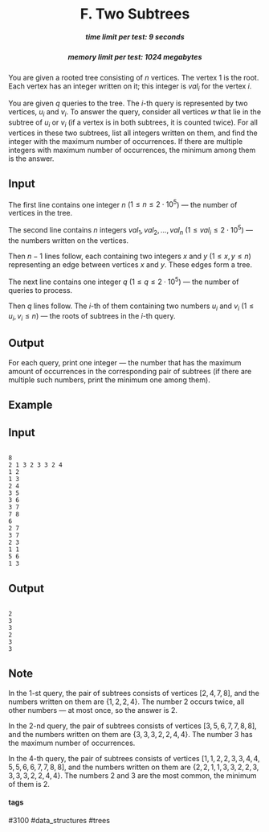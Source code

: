 <h1 style='text-align: center;'> F. Two Subtrees</h1>

<h5 style='text-align: center;'>time limit per test: 9 seconds</h5>
<h5 style='text-align: center;'>memory limit per test: 1024 megabytes</h5>

You are given a rooted tree consisting of $n$ vertices. The vertex $1$ is the root. Each vertex has an integer written on it; this integer is $val_i$ for the vertex $i$.

You are given $q$ queries to the tree. The $i$-th query is represented by two vertices, $u_i$ and $v_i$. To answer the query, consider all vertices $w$ that lie in the subtree of $u_i$ or $v_i$ (if a vertex is in both subtrees, it is counted twice). For all vertices in these two subtrees, list all integers written on them, and find the integer with the maximum number of occurrences. If there are multiple integers with maximum number of occurrences, the minimum among them is the answer.

## Input

The first line contains one integer $n$ ($1 \le n \le 2 \cdot 10^5$) — the number of vertices in the tree.

The second line contains $n$ integers $val_1, val_2, \dots, val_n$ ($1 \le val_i \le 2 \cdot 10^5$) — the numbers written on the vertices.

Then $n - 1$ lines follow, each containing two integers $x$ and $y$ ($1 \le x, y \le n$) representing an edge between vertices $x$ and $y$. These edges form a tree.

The next line contains one integer $q$ ($1 \le q \le 2 \cdot 10^5$) — the number of queries to process.

Then $q$ lines follow. The $i$-th of them containing two numbers $u_i$ and $v_i$ ($1 \le u_i, v_i \le n$) — the roots of subtrees in the $i$-th query.

## Output

For each query, print one integer — the number that has the maximum amount of occurrences in the corresponding pair of subtrees (if there are multiple such numbers, print the minimum one among them).

## Example

## Input


```

8
2 1 3 2 3 3 2 4
1 2
1 3
2 4
3 5
3 6
3 7
7 8
6
2 7
3 7
2 3
1 1
5 6
1 3

```
## Output


```

2
3
3
2
3
3

```
## Note

In the $1$-st query, the pair of subtrees consists of vertices $[2, 4, 7, 8]$, and the numbers written on them are $\{1, 2, 2, 4\}$. The number $2$ occurs twice, all other numbers — at most once, so the answer is $2$.

In the $2$-nd query, the pair of subtrees consists of vertices $[3, 5, 6, 7, 7, 8, 8]$, and the numbers written on them are $\{3, 3, 3, 2, 2, 4, 4\}$. The number $3$ has the maximum number of occurrences.

In the $4$-th query, the pair of subtrees consists of vertices $[1, 1, 2, 2, 3, 3, 4, 4, 5, 5, 6, 6, 7, 7, 8, 8]$, and the numbers written on them are $\{2, 2, 1, 1, 3, 3, 2, 2, 3, 3, 3, 3, 2, 2, 4, 4\}$. The numbers $2$ and $3$ are the most common, the minimum of them is $2$.



#### tags 

#3100 #data_structures #trees 